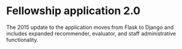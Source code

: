 Fellowship application 2.0
===========================

The 2015 update to the application moves from Flask to Django and includes expanded recommender, evaluator, and staff administrative functionality.
